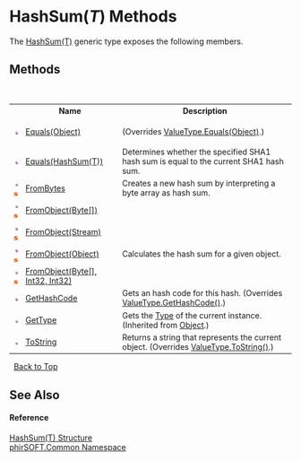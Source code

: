 # HashSum(*T*) Methods
 

The <a href="2ba12663-0b38-f3a5-8601-53777204340c">HashSum(T)</a> generic type exposes the following members.


## Methods
&nbsp;<table><tr><th></th><th>Name</th><th>Description</th></tr><tr><td>![Public method](media/pubmethod.gif "Public method")</td><td><a href="f4ada258-4ed7-6f54-51f8-337db546f7fa">Equals(Object)</a></td><td>

 (Overrides <a href="http://msdn2.microsoft.com/en-us/library/2dts52z7" target="_blank">ValueType.Equals(Object)</a>.)</td></tr><tr><td>![Public method](media/pubmethod.gif "Public method")</td><td><a href="e13332f1-6523-d63d-2078-fa0122b7cb8c">Equals(HashSum(T))</a></td><td>
Determines whether the specified SHA1 hash sum is equal to the current SHA1 hash sum.</td></tr><tr><td>![Public method](media/pubmethod.gif "Public method")![Static member](media/static.gif "Static member")</td><td><a href="6f4b083c-8e77-0f3b-8ef0-7d9543c62120">FromBytes</a></td><td>
Creates a new hash sum by interpreting a byte array as hash sum.</td></tr><tr><td>![Public method](media/pubmethod.gif "Public method")![Static member](media/static.gif "Static member")</td><td><a href="e4ed0ce5-bac3-3306-808e-683ec3639f61">FromObject(Byte[])</a></td><td></td></tr><tr><td>![Public method](media/pubmethod.gif "Public method")![Static member](media/static.gif "Static member")</td><td><a href="f81519ea-1eff-8155-bc96-bb41db2e0af7">FromObject(Stream)</a></td><td></td></tr><tr><td>![Public method](media/pubmethod.gif "Public method")![Static member](media/static.gif "Static member")</td><td><a href="606ef5ce-ba15-59fc-3f8a-b08641232ac6">FromObject(Object)</a></td><td>
Calculates the hash sum for a given object.</td></tr><tr><td>![Public method](media/pubmethod.gif "Public method")![Static member](media/static.gif "Static member")</td><td><a href="8aba9b3a-c50e-d73b-ce51-3b35ceb423fa">FromObject(Byte[], Int32, Int32)</a></td><td></td></tr><tr><td>![Public method](media/pubmethod.gif "Public method")</td><td><a href="4715b7ea-1e05-3d5e-84bc-7281d8bb34bf">GetHashCode</a></td><td>
Gets an hash code for this hash.
 (Overrides <a href="http://msdn2.microsoft.com/en-us/library/y3509fc2" target="_blank">ValueType.GetHashCode()</a>.)</td></tr><tr><td>![Public method](media/pubmethod.gif "Public method")</td><td><a href="http://msdn2.microsoft.com/en-us/library/dfwy45w9" target="_blank">GetType</a></td><td>
Gets the <a href="http://msdn2.microsoft.com/en-us/library/42892f65" target="_blank">Type</a> of the current instance.
 (Inherited from <a href="http://msdn2.microsoft.com/en-us/library/e5kfa45b" target="_blank">Object</a>.)</td></tr><tr><td>![Public method](media/pubmethod.gif "Public method")</td><td><a href="a8aa671b-3c8d-19bc-b999-601f17b31443">ToString</a></td><td>
Returns a string that represents the current object.
 (Overrides <a href="http://msdn2.microsoft.com/en-us/library/wb77sz3h" target="_blank">ValueType.ToString()</a>.)</td></tr></table>&nbsp;
<a href="#hashsum(*t*)-methods">Back to Top</a>

## See Also


#### Reference
<a href="2ba12663-0b38-f3a5-8601-53777204340c">HashSum(T) Structure</a><br /><a href="e822f0a1-f524-76ce-c72d-9a62b8c4e673">phirSOFT.Common Namespace</a><br />